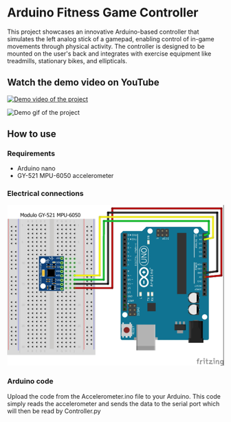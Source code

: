 # Arduino Fitness Game Controller
This project showcases an innovative Arduino-based controller that simulates the left analog stick of a gamepad, enabling control of in-game movements through physical activity. The controller is designed to be mounted on the user's back and integrates with exercise equipment like treadmills, stationary bikes, and ellipticals.

## Watch the demo video on YouTube
[![Demo video of the project](https://img.youtube.com/vi/4EYHZWyAiZI/0.jpg)](https://www.youtube.com/watch?v=4EYHZWyAiZI)

![Demo gif of the project](https://github.com/iacoposk8/Arduino-Fitness-Game-Controller/blob/main/images/controller.gif?raw=true)

## How to use

### Requirements

* Arduino nano
* GY-521 MPU-6050 accelerometer

### Electrical connections
![Electrical connections](https://github.com/iacoposk8/Arduino-Fitness-Game-Controller/blob/main/images/arduino.jpg?raw=true)

### Arduino code
Upload the code from the Accelerometer.ino file to your Arduino.
This code simply reads the accelerometer and sends the data to the serial port which will then be read by Controller.py
